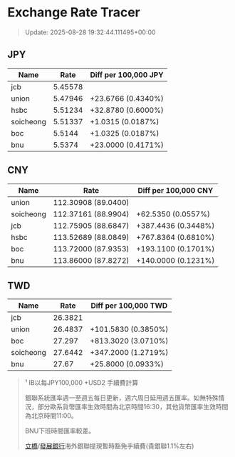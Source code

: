 # Exchange Rate Tracer

> Update: 2025-08-28 19:32:44.111495+00:00

## JPY

| Name      |    Rate | Diff per 100,000 JPY   |
|-----------|---------|------------------------|
| jcb       | 5.45578 |                        |
| union     | 5.47946 | +23.6766 (0.4340%)     |
| hsbc      | 5.51234 | +32.8780 (0.6000%)     |
| soicheong | 5.51337 | +1.0315 (0.0187%)      |
| boc       | 5.5144  | +1.0325 (0.0187%)      |
| bnu       | 5.5374  | +23.0000 (0.4171%)     |

## CNY

| Name      | Rate                | Diff per 100,000 CNY   |
|-----------|---------------------|------------------------|
| union     | 112.30908	(89.0400) |                        |
| soicheong | 112.37161	(88.9904) | +62.5350 (0.0557%)     |
| jcb       | 112.75905	(88.6847) | +387.4436 (0.3448%)    |
| hsbc      | 113.52689	(88.0849) | +767.8364 (0.6810%)    |
| boc       | 113.72000	(87.9353) | +193.1100 (0.1701%)    |
| bnu       | 113.86000	(87.8272) | +140.0000 (0.1231%)    |

## TWD

| Name      |    Rate | Diff per 100,000 TWD   |
|-----------|---------|------------------------|
| jcb       | 26.3821 |                        |
| union     | 26.4837 | +101.5830 (0.3850%)    |
| boc       | 27.297  | +813.3020 (3.0710%)    |
| soicheong | 27.6442 | +347.2000 (1.2719%)    |
| bnu       | 27.67   | +25.8000 (0.0933%)     |


> ¹ IB以每JPY100,000 +USD2 手續費計算
>
> 銀聯系統匯率週一至週五每日更新，週六周日延用週五匯率。如無特殊情況，部分歐系貨幣匯率生效時間為北京時間16:30，其他貨幣匯率生效時間為北京時間11:00。
>
> BNU下班時間匯率較差。
>
> [立橋](https://www.wlbank.com.mo/uploads/ueditor/file/20181211/1544536513900230.pdf)/[發展銀行](https://www.mdb.com.mo/Service_Charges_20230728.pdf)海外銀聯提現暫時豁免手續費(貴銀聯1.1%左右)

